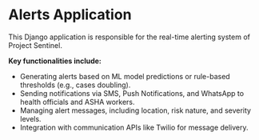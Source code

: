 # Alerts Application

This Django application is responsible for the real-time alerting system of Project Sentinel.

**Key functionalities include:**
*   Generating alerts based on ML model predictions or rule-based thresholds (e.g., cases doubling).
*   Sending notifications via SMS, Push Notifications, and WhatsApp to health officials and ASHA workers.
*   Managing alert messages, including location, risk nature, and severity levels.
*   Integration with communication APIs like Twilio for message delivery.
